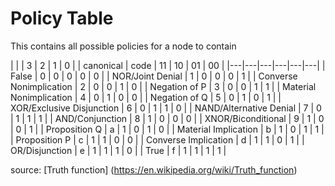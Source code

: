 # Policy Table
This contains all possible policies for a node to contain

| | | 3 | 2 | 1 | 0 |
| canonical | code | 11 | 10 | 01 | 00 |
|---|---|---|---|---|---|
| False | 0 | 0 | 0 | 0 | 0 |
| NOR/Joint Denial | 1 | 0 | 0 | 0 | 1 |
| Converse Nonimplication | 2 | 0 | 0 | 1 | 0 |
| Negation of P | 3 | 0 | 0 | 1 | 1 |
| Material Nonimplication | 4 | 0 | 1 | 0 | 0 |
| Negation of Q | 5 | 0 | 1 | 0 | 1 |
| XOR/Exclusive Disjunction | 6 | 0 | 1 | 1 | 0 |
| NAND/Alternative Denial | 7 | 0 | 1 | 1 | 1 |
| AND/Conjunction | 8 | 1 | 0 | 0 | 0 |
| XNOR/Biconditional | 9 | 1 | 0 | 0 | 1 |
| Proposition Q | a | 1 | 0 | 1 | 0 |
| Material Implication | b | 1 | 0 | 1 | 1 |
| Proposition P | c | 1 | 1 | 0 | 0 |
| Converse Implication | d | 1 | 1 | 0 | 1 |
| OR/Disjunction | e | 1 | 1 | 1 | 0 |
| True | f | 1 | 1 | 1 | 1 |

source: [Truth function] (https://en.wikipedia.org/wiki/Truth_function)
